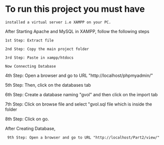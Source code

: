 
# To run this project you must have
```
installed a virtual server i.e XAMPP on your PC.
 ```
After Starting Apache and MySQL in XAMPP, follow the following steps
```
1st Step: Extract file

2nd Step: Copy the main project folder

3rd Step: Paste in xampp/htdocs

Now Connecting Database
```
4th Step: Open a browser and go to URL "http://localhost/phpmyadmin/"
 
 5th Step: Then, click on the databases tab
 
 6th Step: Create a database naming "gvol" and then click on the import tab
 
 7th Step: Click on browse file and select "gvol.sql file which is inside the folder
 
 8th Step: Click on go.

After Creating Database,
```
 9th Step: Open a browser and go to URL "http://localhost/Part2/view/"
 ```
